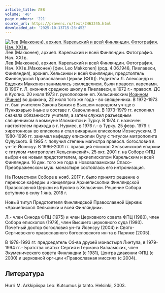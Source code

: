 ```yaml
---
article_title: ЛЕВ
volume: '40'
page_numbers: '221'
source_url: https://pravenc.ru/text/2463245.html
downloaded_at: '2025-10-13T15:23:45Z'
---
```


[![Лев (Макконен), архиеп. Карельский и всей Финляндии. Фотография. Нач. XXI в.](https://pravenc.ru/data/2019/08/18/1236506332/i200.jpg "Кликните для увеличения картинки")](https://pravenc.ru/data/2019/08/18/1236506332/i400.jpg)Лев (Макконен), архиеп. Карельский и всей Финляндии. Фотография. Нач. XXI в.  
Лев (Макконен), архиеп. Карельский и всей Финляндии. Фотография. Нач. XXI в.(Макконен) [фин. Leo Makkonen] (род. 4.06.1948, Пиелавеси, Финляндия), архиеп. Хельсинки и всей Финляндии, предстоятель Финляндской Православной Церкви (ФПЦ). Родители Л. Александр и Евдокия Макконен занимались земледелием, были правосл. карелами. В 1967 г. Л. окончил среднюю школу в Пиелавеси, в 1972 г.- правосл. ДС в Куопио. 20 июля 1973 г. рукоположен еп. Хельсинкским [Иоанном (Ринне)](<https://pravenc.ru/text/Иоанном (Ринне).html>) во диакона, 22 июля того же года - во священника. В 1972-1973 гг. был учителем Закона Божия в Высшем народном уч-ще в Пункахарью (ныне в составе г. Савонлинна). В 1973-1979 гг. исполнял сначала обязанности учителя, а затем служил разъездным священником в коммуне Иломантси и Турку. В 1974 г. назначен настоятелем прихода в г. Нурмес, в 1976 г.- в Турку. 25 февр. 1979 г. хиротонисан во епископа и стал викарным епископом Йоэнсууским. В 1980-1996 гг. занимал кафедру епископии Оулу с титулом митрополита Оулуского. В 1995 г. получил степень магистра правосл. богословия в ун-те Йоэнсуу. В 1996-2001 гг. правящий епископ Хельсинкской епархии с титулом «митрополит Хельсинкский». 25 окт. 2001 г. на Соборе ФПЦ выбран ее новым предстоятелем, архиепископом Карельским и всей Финляндии. 16 дек. того же года в Нововалаамском Спасо-Преображенском муж. монастыре состоялась его интронизация.

На Поместном Соборе в нояб. 2017 г. было принято решение о переносе кафедры и канцелярии Архиепископии Финляндской Православной Церкви из Куопио в Хельсинки. Решение Собора вступило в силу 1 янв. 2018 г.

Новый титул Предстоятеля Финляндской Православной Церкви: «Архиепископ Хельсинки и всей Финляндии».

Л.- член Синода ФПЦ (1975) и член Церковного совета ФПЦ (1980), член Собора епископов (1979), член Высшего церковного суда (1980). Почетный доктор богословия ун-та Йоэнсуу (2004) и Свято-Сергиевского православного богословского ин-та в Париже (2005).

В 1978-1993 гг. председатель Об-ва друзей монастыря Линтула, в 1979-1994 гг.- Братства святых Сергия и Германа Валаамских, член Экуменического совета Финляндии (с 1981), Центра диаконии ФПЦ (с 2000) и церковной орг-ции «Православная миссия» (с 2004).

## Литература

Hurri M. Arkkipiispa Leo: Kutsumus ja tahto. Helsinki, 2003.
